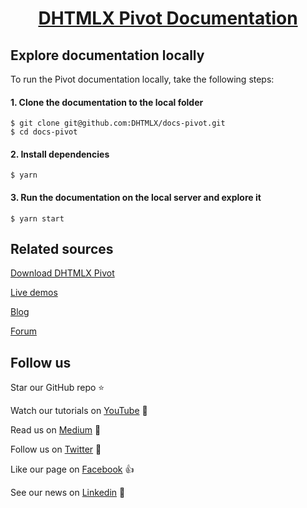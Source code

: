 <h1 align="center"><a href="https://docs.dhtmlx.com/pivot/">DHTMLX Pivot Documentation</a></h1>

## Explore documentation locally

To run the Pivot documentation locally, take the following steps:

#### 1. Clone the documentation to the local folder

```
$ git clone git@github.com:DHTMLX/docs-pivot.git
$ cd docs-pivot
```

#### 2. Install dependencies

```
$ yarn
```

#### 3. Run the documentation on the local server and explore it

```
$ yarn start
```

## Related sources

[Download DHTMLX Pivot](https://dhtmlx.com/docs/products/dhtmlxPivot/download.shtml)

[Live demos](https://snippet.dhtmlx.com/)

[Blog](https://dhtmlx.com/blog/)

[Forum](https://forum.dhtmlx.com/)

## Follow us

Star our GitHub repo :star:

Watch our tutorials on [YouTube](https://www.youtube.com/user/dhtmlx/videos) :eyes:

Read us on [Medium](https://medium.com/@dhtmlx) :newspaper:

Follow us on [Twitter](https://twitter.com/dhtmlx) :feet:

Like our page on [Facebook](https://www.facebook.com/dhtmlx/) :thumbsup:

See our news on [Linkedin](https://www.linkedin.com/groups/3345009/) :mega:
